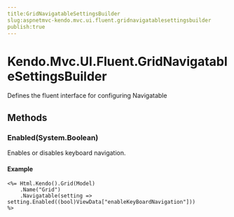 ```yaml
---
title:GridNavigatableSettingsBuilder
slug:aspnetmvc-kendo.mvc.ui.fluent.gridnavigatablesettingsbuilder
publish:true
---
```


# Kendo.Mvc.UI.Fluent.GridNavigatableSettingsBuilder
Defines the fluent interface for configuring Navigatable



## Methods

### Enabled(System.Boolean)
Enables or disables keyboard navigation.

#### Example

    <%= Html.Kendo().Grid(Model)
        .Name("Grid")
        .Navigatable(setting => setting.Enabled((bool)ViewData["enableKeyBoardNavigation"]))
    %>
        





